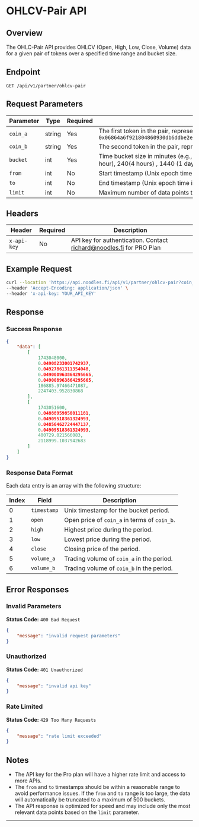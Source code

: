 
# OHLCV-Pair API

## Overview
The OHLC-Pair API provides OHLCV (Open, High, Low, Close, Volume) data for a given pair of tokens over a specified time range and bucket size.

## Endpoint
```
GET /api/v1/partner/ohlcv-pair
```


## Request Parameters

| Parameter   | Type   | Required | Description |
|------------|--------|----------|-------------|
| `coin_a`   | string | Yes      | The first token in the pair, represented in a specific format. Example: `0x06864a6f921804860930db6ddbe2e16acdf8504495ea7481637a1c8b9a8fe54b::cetus::CETUS` |
| `coin_b`   | string | Yes      | The second token in the pair, represented in a specific format. Example: `0x2::sui::SUI` |
| `bucket`   | int    | Yes      | Time bucket size in minutes (e.g., `60` for 1-hour intervals). Choices are:  1, 5, 15, 60(1 hour), 240(4 hours) , 1440 (1 day) |
| `from`     | int    | No      | Start timestamp (Unix epoch time in seconds). |
| `to`       | int    | No      | End timestamp (Unix epoch time in seconds). Default value: Now() |
| `limit`    | int    | No       | Maximum number of data points to return. Max value: 500, Default value: 500 |

## Headers

| Header         | Required | Description |
|---------------|----------|-------------|
| `x-api-key`   | No     | API key for authentication. Contact richard@noodles.fi for PRO Plan |

## Example Request

```sh
curl --location 'https://api.noodles.fi/api/v1/partner/ohlcv-pair?coin_a=0x06864a6f921804860930db6ddbe2e16acdf8504495ea7481637a1c8b9a8fe54b%3A%3Acetus%3A%3ACETUS&coin_b=0x2%3A%3Asui%3A%3ASUI&bucket=60&from=1717113600&to=1743120000' \
--header 'Accept-Encoding: application/json' \
--header 'x-api-key: YOUR_API_KEY'
```

## Response

### Success Response

```json
{
    "data": [
        [
            1743048000,
            0.04908233001742937,
            0.04927861311354048,
            0.049008963864295665,
            0.049008963864295665,
            186885.97466471087,
            2247403.952830868
        ],
        [
            1743051600,
            0.04888959850011181,
            0.04909518361324993,
            0.04856462724447137,
            0.04909518361324993,
            400729.021566083,
            2118999.1037942683
        ]
    ]
}
```

### Response Data Format
Each data entry is an array with the following structure:

| Index | Field     | Description |
|-------|----------|-------------|
| 0     | `timestamp` | Unix timestamp for the bucket period. |
| 1     | `open`       | Open price of `coin_a` in terms of `coin_b`. |
| 2     | `high`       | Highest price during the period. |
| 3     | `low`        | Lowest price during the period. |
| 4     | `close`      | Closing price of the period. |
| 5     | `volume_a`   | Trading volume of `coin_a` in the period. |
| 6     | `volume_b`   | Trading volume of `coin_b` in the period. |

## Error Responses

### Invalid Parameters
**Status Code:** `400 Bad Request`
```json
{
    "message": "invalid request parameters"
}
```

### Unauthorized
**Status Code:** `401 Unauthorized`
```json
{
    "message": "invalid api key"
}
```

### Rate Limited
**Status Code:** `429 Too Many Requests`
```json
{
    "message": "rate limit exceeded"
}
```

## Notes
- The API key for the Pro plan will have a higher rate limit and access to more APIs.
- The `from` and `to` timestamps should be within a reasonable range to avoid performance issues. If the `from` and `to` range is too large, the data will automatically be truncated to a maximum of 500 buckets.
- The API response is optimized for speed and may include only the most relevant data points based on the `limit` parameter.

---

